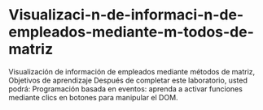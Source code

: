 # Visualizaci-n-de-informaci-n-de-empleados-mediante-m-todos-de-matriz
Visualización de información de empleados mediante métodos de matriz, Objetivos de aprendizaje Después de completar este laboratorio, usted podrá:  Programación basada en eventos: aprenda a activar funciones mediante clics en botones para manipular el DOM. 
